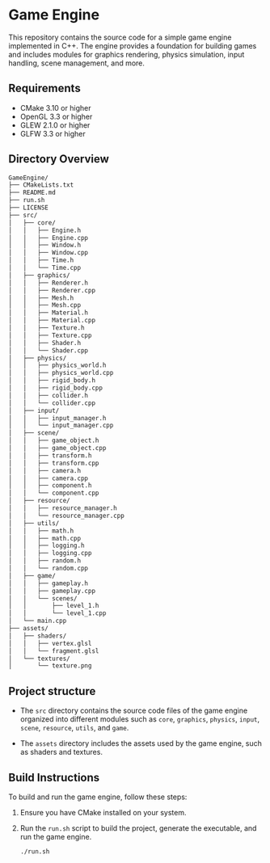# Game Engine

This repository contains the source code for a simple game engine implemented in C++. The engine provides a foundation for building games and includes modules for graphics rendering, physics simulation, input handling, scene management, and more.

## Requirements

- CMake 3.10 or higher
- OpenGL 3.3 or higher
- GLEW 2.1.0 or higher
- GLFW 3.3 or higher

## Directory Overview

```bash
GameEngine/
├── CMakeLists.txt
├── README.md
├── run.sh
├── LICENSE
├── src/
│   ├── core/
│   │   ├── Engine.h
│   │   ├── Engine.cpp
│   │   ├── Window.h
│   │   ├── Window.cpp
│   │   ├── Time.h
│   │   └── Time.cpp
│   ├── graphics/
│   │   ├── Renderer.h
│   │   ├── Renderer.cpp
│   │   ├── Mesh.h
│   │   ├── Mesh.cpp
│   │   ├── Material.h
│   │   ├── Material.cpp
│   │   ├── Texture.h
│   │   ├── Texture.cpp
│   │   ├── Shader.h
│   │   └── Shader.cpp
│   ├── physics/
│   │   ├── physics_world.h
│   │   ├── physics_world.cpp
│   │   ├── rigid_body.h
│   │   ├── rigid_body.cpp
│   │   ├── collider.h
│   │   └── collider.cpp
│   ├── input/
│   │   ├── input_manager.h
│   │   └── input_manager.cpp
│   ├── scene/
│   │   ├── game_object.h
│   │   ├── game_object.cpp
│   │   ├── transform.h
│   │   ├── transform.cpp
│   │   ├── camera.h
│   │   ├── camera.cpp
│   │   ├── component.h
│   │   └── component.cpp
│   ├── resource/
│   │   ├── resource_manager.h
│   │   └── resource_manager.cpp
│   ├── utils/
│   │   ├── math.h
│   │   ├── math.cpp
│   │   ├── logging.h
│   │   ├── logging.cpp
│   │   ├── random.h
│   │   └── random.cpp
│   ├── game/
│   │   ├── gameplay.h
│   │   ├── gameplay.cpp
│   │   └── scenes/
│   │       ├── level_1.h
│   │       └── level_1.cpp
│   └── main.cpp
├── assets/
│   ├── shaders/
│   │   ├── vertex.glsl
│   │   └── fragment.glsl
│   └── textures/
│       └── texture.png

```

## Project structure

- The `src` directory contains the source code files of the game engine organized into different modules such as `core`, `graphics`, `physics`, `input`, `scene`, `resource`, `utils`, and `game`.

- The `assets` directory includes the assets used by the game engine, such as shaders and textures.

## Build Instructions

To build and run the game engine, follow these steps:

1. Ensure you have CMake installed on your system.

2. Run the `run.sh` script to build the project, generate the executable, and run the game engine.

   ```bash
   ./run.sh
   ```
